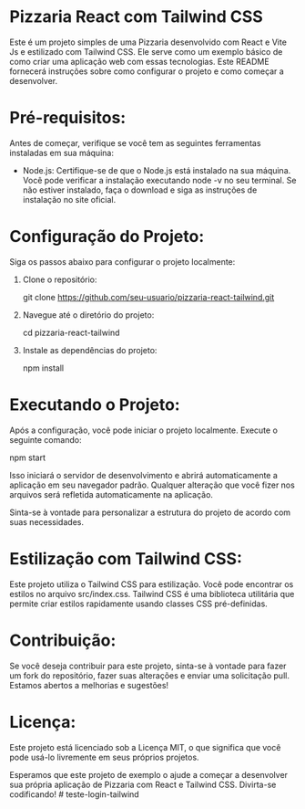 # Pizzaria React com Tailwind CSS

Este é um projeto simples de uma Pizzaria desenvolvido com React e Vite Js e estilizado com Tailwind CSS. Ele serve como um exemplo básico de como criar uma aplicação web com essas tecnologias. Este README fornecerá instruções sobre como configurar o projeto e como começar a desenvolver.

# Pré-requisitos:

Antes de começar, verifique se você tem as seguintes ferramentas instaladas em sua máquina:

- Node.js: Certifique-se de que o Node.js está instalado na sua máquina. Você pode verificar a instalação executando node -v no seu terminal. Se não estiver instalado, faça o download e siga as instruções de instalação no site oficial.

# Configuração do Projeto:

Siga os passos abaixo para configurar o projeto localmente:

1. Clone o repositório:

   git clone https://github.com/seu-usuario/pizzaria-react-tailwind.git

2. Navegue até o diretório do projeto:

   cd pizzaria-react-tailwind

3. Instale as dependências do projeto:

   npm install

# Executando o Projeto:

Após a configuração, você pode iniciar o projeto localmente. Execute o seguinte comando:

npm start

Isso iniciará o servidor de desenvolvimento e abrirá automaticamente a aplicação em seu navegador padrão. Qualquer alteração que você fizer nos arquivos será refletida automaticamente na aplicação.


Sinta-se à vontade para personalizar a estrutura do projeto de acordo com suas necessidades.

# Estilização com Tailwind CSS:

Este projeto utiliza o Tailwind CSS para estilização. Você pode encontrar os estilos no arquivo src/index.css. Tailwind CSS é uma biblioteca utilitária que permite criar estilos rapidamente usando classes CSS pré-definidas.

# Contribuição:

Se você deseja contribuir para este projeto, sinta-se à vontade para fazer um fork do repositório, fazer suas alterações e enviar uma solicitação pull. Estamos abertos a melhorias e sugestões!

# Licença:

Este projeto está licenciado sob a Licença MIT, o que significa que você pode usá-lo livremente em seus próprios projetos.

Esperamos que este projeto de exemplo o ajude a começar a desenvolver sua própria aplicação de Pizzaria com React e Tailwind CSS. Divirta-se codificando!
#   t e s t e - l o g i n - t a i l w i n d  
 